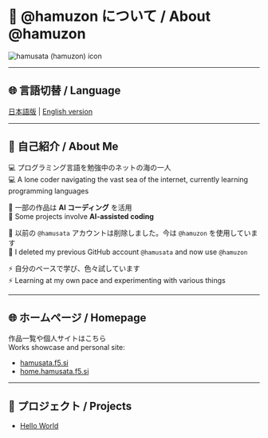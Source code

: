 # 👋 @hamuzon について / About @hamuzon

![hamusata (hamuzon) icon](https://hamusata.f5.si/icon_500_500.png)

---

## 🌐 言語切替 / Language

[日本語版](README/ja.md) | [English version](README/en.md)

---

## 🌟 自己紹介 / About Me

💻 プログラミング言語を勉強中のネットの海の一人  
💻 A lone coder navigating the vast sea of the internet, currently learning programming languages  

🌱 一部の作品は **AI コーディング** を活用  
🌱 Some projects involve **AI-assisted coding**  

🔹 以前の `@hamusata` アカウントは削除しました。今は `@hamuzon` を使用しています  
🔹 I deleted my previous GitHub account `@hamusata` and now use `@hamuzon`  

⚡ 自分のペースで学び、色々試しています  
⚡ Learning at my own pace and experimenting with various things

---

## 🌐 ホームページ / Homepage

作品一覧や個人サイトはこちら  
Works showcase and personal site:

- [hamusata.f5.si](https://hamusata.f5.si)  
- [home.hamusata.f5.si](https://home.hamusata.f5.si)

---

## 🚀 プロジェクト / Projects

- [Hello World](https://hamuzon.github.io/hamuzon/)
